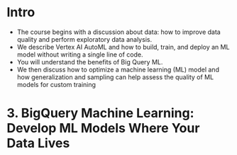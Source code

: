 # Intro
- The course begins with a discussion about data: how to improve data quality and perform exploratory data analysis.
- We describe Vertex AI AutoML and how to build, train, and deploy an ML model without writing a single line of code.
- You will understand the benefits of Big Query ML.
- We then discuss how to optimize a machine learning (ML) model and how generalization and sampling can help assess the quality of ML models for custom training

# 3. BigQuery Machine Learning: Develop ML Models Where Your Data Lives